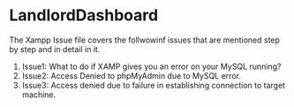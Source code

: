 # LandlordDashboard
The Xampp Issue file covers the follwowinf issues that are mentioned step by step and in detail in it.
1) Issue1: What to do if XAMP gives you an error on your MySQL running?
2) Issue2: Access Denied to phpMyAdmin due to MySQL error.
3) Issue3: Access denied due to failure in establishing connection to target machine.
